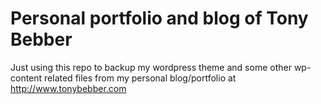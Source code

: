 Personal portfolio and blog of Tony Bebber
===============================

Just using this repo to backup my wordpress theme and some other wp-content related files from my personal blog/portfolio at http://www.tonybebber.com
